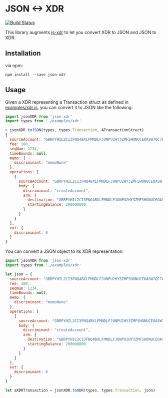 # JSON <-> XDR

[![Build Status](https://travis-ci.org/abuiles/json-xdr.svg?branch=master)](https://travis-ci.org/abuiles/json-xdr)

This library augments [js-xdr](https://github.com/stellar/js-xdr) to let you convert XDR to JSON and JSON to XDR.

## Installation

via npm:

```shell
npm install --save json-xdr
```

## Usage

Given a XDR representing a Transaction struct as defined in [examples/xdr.js](https://github.com/abuiles/json-xdr/blob/master/examples/xdr.js#L2440), you can convert it to JSON like the following:

```javascript
import jsonXDR from 'json-xdr'
import types from './examples/xdr'

> jsonXDR.toJSON(types, types.Transaction, ATransactionStruct)
{
  sourceAccount: "GBRPYHIL2CI3FNQ4BXLFMNDLFJUNPU2HY3ZMFSHONUCEOASW7QC7OX2H",
  fee: 100,
  seqNum: 1234,
  timeBounds: null,
  memo: {
    discriminant: "memoNone"
  },
  operations: [
    {
      sourceAccount: "GBRPYHIL2CI3FNQ4BXLFMNDLFJUNPU2HY3ZMFSHONUCEOASW7QC7OX2H",
      body: {
        discriminant: "createAccount",
        arm: {
          destination: "GBRPYHIL2CI3FNQ4BXLFMNDLFJUNPU2HY3ZMFSHONUCEOASW7QC7OX2H",
          startingBalance: 200000000
        }
      }
    }
  ],
  ext: {
    discriminant: 0
  }
}
```

You can convert a JSON object to its XDR representation:

``` javascript
import jsonXDR from 'json-xdr'
import types from './examples/xdr'

let json = {
  sourceAccount: "GBRPYHIL2CI3FNQ4BXLFMNDLFJUNPU2HY3ZMFSHONUCEOASW7QC7OX2H",
  fee: 100,
  seqNum: 1234,
  timeBounds: null,
  memo: {
    discriminant: "memoNone"
  },
  operations: [
    {
      sourceAccount: "GBRPYHIL2CI3FNQ4BXLFMNDLFJUNPU2HY3ZMFSHONUCEOASW7QC7OX2H",
      body: {
        discriminant: "createAccount",
        arm: {
          destination: "GBRPYHIL2CI3FNQ4BXLFMNDLFJUNPU2HY3ZMFSHONUCEOASW7QC7OX2H",
          startingBalance: 200000000
        }
      }
    }
  ],
  ext: {
    discriminant: 0
  }
}

let aXDRTransaction = jsonXDR.toXDR(types, types.Transaction, json)
```

